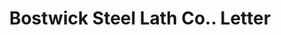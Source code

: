 ---
doi: 10.7916/D82C094Z
date_other: '1913'
date_other_textual: '1913'
form: correspondence
genre:
- Letters (correspondence)
name:
- Bostwick Steel Lath Co.
object_in_context_url: https://biggert.cul.columbia.edu/items/view/ave_biggert_01317
subject_hierarchical_geographic:
- Niles, Ohio, United States
subject_name:
- Bostwick Steel Lath Co.
title: Bostwick Steel Lath Co.. Letter
sort_title: Bostwick Steel Lath Co.. Letter
call_number: ave_biggert_01317
coordinates:
- 41.18527777777778,-80.75722222222223
pid: ave_biggert_01317
identifiers: ave_biggert_01317
thumbnail: https://derivativo-3.library.columbia.edu/iiif/2/ldpd:343338/full/!256,256/0/native.jpg
permalink: "/items/ave_biggert_01317/"
layout: iiif-image-page
---